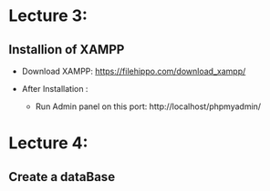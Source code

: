 # Lecture 3:
## Installion of XAMPP

- Download XAMPP: https://filehippo.com/download_xampp/  

- After Installation :
  - Run Admin panel on this port: http://localhost/phpmyadmin/

# Lecture 4:
## Create a dataBase

